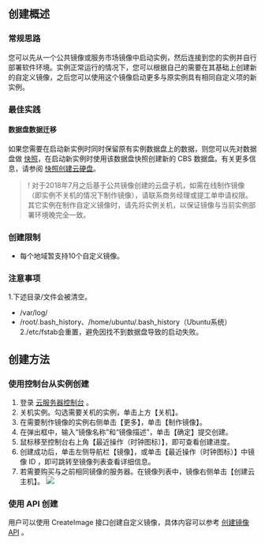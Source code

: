 ## 创建概述
### 常规思路
您可以先从一个公共镜像或服务市场镜像中启动实例，然后连接到您的实例并自行部署软件环境。实例正常运行的情况下，您可以根据自己的需要在其基础上创建新的自定义镜像，之后您可以使用这个镜像启动更多与原实例具有相同自定义项的新实例。

### 最佳实践
#### 数据盘数据迁移
如果您需要在启动新实例时同时保留原有实例数据盘上的数据，则您可以先对数据盘做 [快照](/doc/product/362/2455)，在启动新实例时使用该数据盘快照创建新的 CBS 数据盘。有关更多信息，请参阅 [快照创建云硬盘](https://cloud.tencent.com/document/product/362/5757)。
>! 对于2018年7月之后基于公共镜像创建的云盘子机，如需在线制作镜像（即实例不关机的情况下制作镜像），请联系商务经理或提工单申请权限。其它实例在制作自定义镜像时，请先将实例关机，以保证镜像与当前实例部署环境晚完全一致。

### 创建限制
 - 每个地域暂支持10个自定义镜像。

### 注意事项
1.下述目录/文件会被清空。
- /var/log/  
- /root/.bash_history、/home/ubuntu/.bash_history（Ubuntu系统）
2./etc/fstab会重置，避免因找不到数据盘导致的启动失败。
 
## 创建方法
### 使用控制台从实例创建

 1. 登录 [云服务器控制台](https://console.cloud.tencent.com/cvm/) 。
 2. 关机实例。勾选需要关机的实例，单击上方【关机】。
 3. 在需要制作镜像的实例右侧单击【更多】，单击【制作镜像】。
 4. 在弹出框中，输入“镜像名称”和“镜像描述”，单击【确定】提交创建。
 5. 鼠标移至控制台右上角【最近操作（时钟图标）】，即可查看创建进度。
 6. 创建成功后，单击左侧导航栏【镜像】，或单击【最近操作（时钟图标）】中镜像 ID ，即可跳转至镜像列表查看详细信息。
 7. 若需要购买与之前相同镜像的服务器。在镜像列表中，镜像右侧单击【创建云主机】。
![](//mc.qcloudimg.com/static/img/b44502e4494247574d23da9e09a20a19/image.png)

### 使用 API 创建
用户可以使用 CreateImage 接口创建自定义镜像，具体内容可以参考 [创建镜像 API](/doc/api/229/1273) 。
